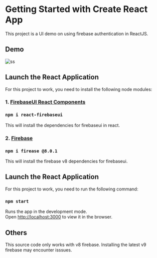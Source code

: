 # Getting Started with Create React App
This project is a UI demo on using firebase authentication in ReactJS.

## Demo
![ss](https://user-images.githubusercontent.com/45277717/136733283-3de1bcb4-b622-4ec6-a720-45b501c1192d.PNG)

## Launch the React Application
For this project to work, you need to install the following node modules:
### 1. [FirebaseUI React Components](https://www.npmjs.com/package/firebaseui)
### `npm i react-firebaseui`
This will install the dependencies for firebaseui in react.

### 2. [Firebase](https://www.npmjs.com/package/firebase/v/8.0.1)
### `npm i firease @8.0.1`
This will install the firebase v8 dependencies for firebaseui.

## Launch the React Application
For this project to work, you need to run the following command:
### `npm start`
Runs the app in the development mode.\
Open [http://localhost:3000](http://localhost:3000) to view it in the browser.

## Others
This source code only works with v8 firebase. Installing the latest v9 firebase may encounter isssues.


